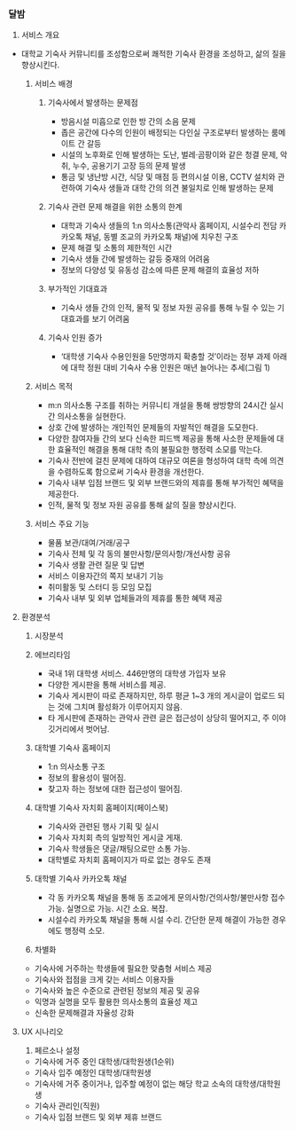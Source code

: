 ### 달밤

1. 서비스 개요
- 대학교 기숙사 커뮤니티를 조성함으로써 쾌적한 기숙사 환경을 조성하고, 삶의 질을 향상시킨다.

  1. 서비스 배경
      1. 기숙사에서 발생하는 문제점
          - 방음시설 미흡으로 인한 방 간의 소음 문제
          - 좁은 공간에 다수의 인원이 배정되는 다인실 구조로부터 발생하는 룸메이트 간 갈등
          - 시설의 노후화로 인해 발생하는 도난, 벌레·곰팡이와 같은 청결 문제, 악취, 누수, 공용기기 고장 등의 문제 발생
          - 통금 및 냉난방 시간, 식당 및 매점 등 편의시설 이용, CCTV 설치와 관련하여 기숙사 생들과 대학 간의 의견 불일치로 인해 발생하는 문제
  
      1. 기숙사 관련 문제 해결을 위한 소통의 한계
          - 대학과 기숙사 생들의 1:n 의사소통(관악사 홈페이지, 시설수리 전담 카카오톡 채널, 동별 조교의 카카오톡 채널)에 치우친 구조
          - 문제 해결 및 소통의 제한적인 시간
          - 기숙사 생들 간에 발생하는 갈등 중재의 어려움
          - 정보의 다양성 및 유동성 감소에 따른 문제 해결의 효율성 저하

      1. 부가적인 기대효과
          - 기숙사 생들 간의 인적, 물적 및 정보 자원 공유를 통해 누릴 수 있는 기대효과를 보기 어려움
          
      1. 기숙사 인원 증가
          - ‘대학생 기숙사 수용인원을 5만명까지 확충할 것’이라는 정부 과제 아래에 대학 정원 대비 기숙사 수용 인원은 매년 늘어나는 추세(그림 1)
  
  1. 서비스 목적
      - m:n 의사소통 구조를 취하는 커뮤니티 개설을 통해 쌍방향의 24시간 실시간 의사소통을 실현한다.
      - 상호 간에 발생하는 개인적인 문제들의 자발적인 해결을 도모한다.
      - 다양한 참여자들 간의 보다 신속한 피드백 제공을 통해 사소한 문제들에 대한 효율적인 해결을 통해 대학 측의 불필요한 행정력 소모를 막는다.
      - 기숙사 전반에 걸친 문제에 대하여 대규모 여론을 형성하여 대학 측에 의견을 수렴하도록 함으로써 기숙사 환경을 개선한다.
      - 기숙사 내부 입점 브랜드 및 외부 브랜드와의 제휴를 통해 부가적인 혜택을 제공한다.
      - 인적, 물적 및 정보 자원 공유를 통해 삶의 질을 향상시킨다.

  1. 서비스 주요 기능
      - 물품 보관/대여/거래/공구
      - 기숙사 전체 및 각 동의 불만사항/문의사항/개선사항 공유
      - 기숙사 생활 관련 질문 및 답변
      - 서비스 이용자간의 쪽지 보내기 기능
      - 취미활동 및 스터디 등 모임 모집
      - 기숙사 내부 및 외부 업체들과의 제휴를 통한 혜택 제공
  
2. 환경분석  
  
    1. 시장분석  
      1. 에브리타임  
          - 국내 1위 대학생 서비스. 446만명의 대학생 가입자 보유
          - 다양한 게시판을 통해 서비스를 제공.
          - 기숙사 게시판이 따로 존재하지만, 하루 평균 1~3 개의 게시글이 업로드 되는 것에 그치며 활성화가 이루어지지 않음.
          - 타 게시판에 존재하는 관악사 관련 글은 접근성이 상당히 떨어지고, 주 이야깃거리에서 벗어남.
  
      1. 대학별 기숙사 홈페이지
          - 1:n 의사소통 구조
          - 정보의 활용성이 떨어짐.
          - 찾고자 하는 정보에 대한 접근성이 떨어짐.

      1. 대학별 기숙사 자치회 홈페이지(페이스북)
          - 기숙사와 관련된 행사 기획 및 실시
          - 기숙사 자치회 측의 일방적인 게시글 게재.
          - 기숙사 학생들은 댓글/채팅으로만 소통 가능.
          - 대학별로 자치회 홈페이지가 따로 없는 경우도 존재

      1. 대학별 기숙사 카카오톡 채널
          - 각 동 카카오톡 채널을 통해 동 조교에게 문의사항/건의사항/불만사항 접수 가능. 실명으로 가능. 시간 소요. 복잡.
          - 시설수리 카카오톡 채널을 통해 시설 수리. 간단한 문제 해결이 가능한 경우에도 행정력 소모.

    1. 차별화
      - 기숙사에 거주하는 학생들에 필요한 맞춤형 서비스 제공
      - 기숙사와 접점을 크게 갖는 서비스 이용자들
      - 기숙사와 높은 수준으로 관련된 정보의 제공 및 공유
      - 익명과 실명을 모두 활용한 의사소통의 효율성 제고
      - 신속한 문제해결과 자율성 강화

3. UX 시나리오

    1. 페르소나 설정
      - 기숙사에 거주 중인 대학생/대학원생(1순위)
      - 기숙사 입주 예정인 대학생/대학원생
      - 기숙사에 거주 중이거나, 입주할 예정이 없는 해당 학교 소속의 대학생/대학원생
      - 기숙사 관리인(직원)
      - 기숙사 입점 브랜드 및 외부 제휴 브랜드
  
